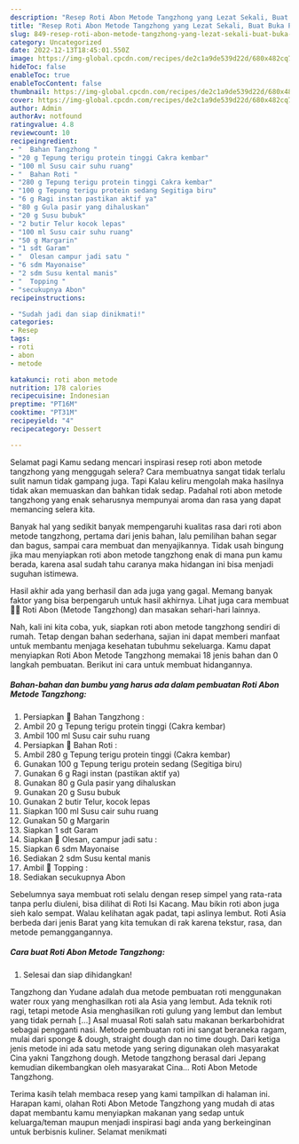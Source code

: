 ```yaml
---
description: "Resep Roti Abon Metode Tangzhong yang Lezat Sekali, Buat Buka Puasa Lezat Sekali"
title: "Resep Roti Abon Metode Tangzhong yang Lezat Sekali, Buat Buka Puasa Lezat Sekali"
slug: 849-resep-roti-abon-metode-tangzhong-yang-lezat-sekali-buat-buka-puasa-lezat-sekali
category: Uncategorized
date: 2022-12-13T18:45:01.550Z
image: https://img-global.cpcdn.com/recipes/de2c1a9de539d22d/680x482cq70/roti-abon-metode-tangzhong-foto-resep-utama.jpg
hideToc: false
enableToc: true
enableTocContent: false
thumbnail: https://img-global.cpcdn.com/recipes/de2c1a9de539d22d/680x482cq70/roti-abon-metode-tangzhong-foto-resep-utama.jpg
cover: https://img-global.cpcdn.com/recipes/de2c1a9de539d22d/680x482cq70/roti-abon-metode-tangzhong-foto-resep-utama.jpg
author: Admin
authorAv: notfound
ratingvalue: 4.8
reviewcount: 10
recipeingredient:
- "  Bahan Tangzhong "
- "20 g Tepung terigu protein tinggi Cakra kembar"
- "100 ml Susu cair suhu ruang"
- "  Bahan Roti "
- "280 g Tepung terigu protein tinggi Cakra kembar"
- "100 g Tepung terigu protein sedang Segitiga biru"
- "6 g Ragi instan pastikan aktif ya"
- "80 g Gula pasir yang dihaluskan"
- "20 g Susu bubuk"
- "2 butir Telur kocok lepas"
- "100 ml Susu cair suhu ruang"
- "50 g Margarin"
- "1 sdt Garam"
- "  Olesan campur jadi satu "
- "6 sdm Mayonaise"
- "2 sdm Susu kental manis"
- "  Topping "
- "secukupnya Abon"
recipeinstructions:

- "Sudah jadi dan siap dinikmati!"
categories:
- Resep
tags:
- roti
- abon
- metode

katakunci: roti abon metode 
nutrition: 178 calories
recipecuisine: Indonesian
preptime: "PT16M"
cooktime: "PT31M"
recipeyield: "4"
recipecategory: Dessert

---
```



Selamat pagi Kamu sedang mencari inspirasi resep roti abon metode tangzhong yang menggugah selera? Cara membuatnya sangat tidak terlalu sulit namun tidak gampang juga. Tapi Kalau keliru mengolah maka hasilnya tidak akan memuaskan dan bahkan tidak sedap. Padahal roti abon metode tangzhong yang enak seharusnya mempunyai aroma dan rasa yang dapat memancing selera kita.


Banyak hal yang sedikit banyak mempengaruhi kualitas rasa dari roti abon metode tangzhong, pertama dari jenis bahan, lalu pemilihan bahan segar dan bagus, sampai cara membuat dan menyajikannya. Tidak usah bingung jika mau menyiapkan roti abon metode tangzhong enak di mana pun kamu berada, karena asal sudah tahu caranya maka hidangan ini bisa menjadi suguhan istimewa.

Hasil akhir ada yang berhasil dan ada juga yang gagal. Memang banyak faktor yang bisa berpengaruh untuk hasil akhirnya. Lihat juga cara membuat 🌺🌺 Roti Abon (Metode Tangzhong) dan masakan sehari-hari lainnya.


Nah, kali ini kita coba, yuk, siapkan roti abon metode tangzhong sendiri di rumah. Tetap dengan bahan sederhana, sajian ini dapat memberi manfaat untuk membantu menjaga kesehatan tubuhmu sekeluarga. Kamu dapat menyiapkan Roti Abon Metode Tangzhong memakai 18 jenis bahan dan 0 langkah pembuatan. Berikut ini cara untuk membuat hidangannya.

<!--inarticleads1-->

##### Bahan-bahan dan bumbu yang harus ada dalam pembuatan Roti Abon Metode Tangzhong:

1. Persiapkan  🍞 Bahan Tangzhong :
1. Ambil 20 g Tepung terigu protein tinggi (Cakra kembar)
1. Ambil 100 ml Susu cair suhu ruang
1. Persiapkan  🍞 Bahan Roti :
1. Ambil 280 g Tepung terigu protein tinggi (Cakra kembar)
1. Gunakan 100 g Tepung terigu protein sedang (Segitiga biru)
1. Gunakan 6 g Ragi instan (pastikan aktif ya)
1. Gunakan 80 g Gula pasir yang dihaluskan
1. Gunakan 20 g Susu bubuk
1. Gunakan 2 butir Telur, kocok lepas
1. Siapkan 100 ml Susu cair suhu ruang
1. Gunakan 50 g Margarin
1. Siapkan 1 sdt Garam
1. Siapkan  🍞 Olesan, campur jadi satu :
1. Siapkan 6 sdm Mayonaise
1. Sediakan 2 sdm Susu kental manis
1. Ambil  🍞 Topping :
1. Sediakan secukupnya Abon


Sebelumnya saya membuat roti selalu dengan resep simpel yang rata-rata tanpa perlu diuleni, bisa dilihat di Roti Isi Kacang. Mau bikin roti abon juga sieh kalo sempat. Walau kelihatan agak padat, tapi aslinya lembut. Roti Asia berbeda dari jenis Barat yang kita temukan di rak karena tekstur, rasa, dan metode pemanggangannya. 

<!--inarticleads2-->

##### Cara buat Roti Abon Metode Tangzhong:


1. Selesai dan siap dihidangkan!

Tangzhong dan Yudane adalah dua metode pembuatan roti menggunakan water roux yang menghasilkan roti ala Asia yang lembut. Ada teknik roti ragi, tetapi metode Asia menghasilkan roti gulung yang lembut dan lembut yang tidak pernah […] Asal muasal Roti salah satu makanan berkarbohidrat sebagai pengganti nasi. Metode pembuatan roti ini sangat beraneka ragam, mulai dari sponge &amp; dough, straight dough dan no time dough. Dari ketiga jenis metode ini ada satu metode yang sering digunakan oleh masyarakat Cina yakni Tangzhong dough. Metode tangzhong berasal dari Jepang kemudian dikembangkan oleh masyarakat Cina… Roti Abon Metode Tangzhong. 

Terima kasih telah membaca resep yang kami tampilkan di halaman ini. Harapan kami, olahan Roti Abon Metode Tangzhong yang mudah di atas dapat membantu kamu menyiapkan makanan yang sedap untuk keluarga/teman maupun menjadi inspirasi bagi anda yang berkeinginan untuk berbisnis kuliner. Selamat menikmati
